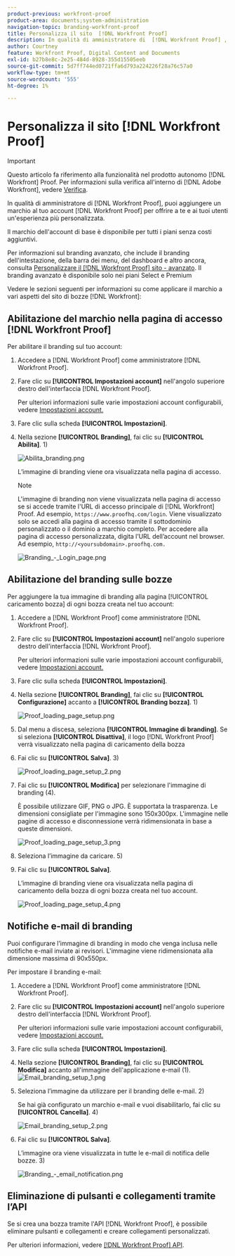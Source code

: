 ```yaml
---
product-previous: workfront-proof
product-area: documents;system-administration
navigation-topic: branding-workfront-proof
title: Personalizza il sito  [!DNL Workfront Proof]
description: In qualità di amministratore di  [!DNL Workfront Proof] , puoi aggiungere il tuo account di  [!DNL Workfront Proof]  a un marchio per offrire a te e ai tuoi utenti un'esperienza più personalizzata.
author: Courtney
feature: Workfront Proof, Digital Content and Documents
exl-id: b27b8e8c-2e25-484d-8928-355d15505eeb
source-git-commit: 5d7ff744ed0721ffa6d793a224226f28a76c57a0
workflow-type: tm+mt
source-wordcount: '555'
ht-degree: 1%

---
```


# Personalizza il sito [!DNL Workfront Proof]

>[!IMPORTANT]
>
>Questo articolo fa riferimento alla funzionalità nel prodotto autonomo [!DNL Workfront] Proof. Per informazioni sulla verifica all&#39;interno di [!DNL Adobe Workfront], vedere [Verifica](../../../review-and-approve-work/proofing/proofing.md).

In qualità di amministratore di [!DNL Workfront Proof], puoi aggiungere un marchio al tuo account [!DNL Workfront Proof] per offrire a te e ai tuoi utenti un&#39;esperienza più personalizzata.

Il marchio dell&#39;account di base è disponibile per tutti i piani senza costi aggiuntivi.

Per informazioni sul branding avanzato, che include il branding dell&#39;intestazione, della barra dei menu, del dashboard e altro ancora, consulta [Personalizzare il  [!DNL Workfront Proof] sito - avanzato](../../../workfront-proof/wp-acct-admin/branding/brand-wp-site-advanced.md). Il branding avanzato è disponibile solo nei piani Select e Premium

Vedere le sezioni seguenti per informazioni su come applicare il marchio a vari aspetti del sito di bozze [!DNL Workfront]:

## Abilitazione del marchio nella pagina di accesso [!DNL Workfront Proof]

Per abilitare il branding sul tuo account:

1. Accedere a [!DNL Workfront Proof] come amministratore [!DNL Workfront Proof].
1. Fare clic su **[!UICONTROL Impostazioni account]** nell&#39;angolo superiore destro dell&#39;interfaccia [!DNL Workfront Proof].

   Per ulteriori informazioni sulle varie impostazioni account configurabili, vedere [Impostazioni account.](https://support.workfront.com/hc/en-us/sections/115000912147-Account-Settings)

1. Fare clic sulla scheda **[!UICONTROL Impostazioni]**.
1. Nella sezione **[!UICONTROL Branding]**, fai clic su **[!UICONTROL Abilita]**. 1)

   ![Abilita_branding.png](assets/enable-branding-350x177.png)

   L’immagine di branding viene ora visualizzata nella pagina di accesso.

   >[!NOTE]
   >
   >L&#39;immagine di branding non viene visualizzata nella pagina di accesso se si accede tramite l&#39;URL di accesso principale di [!DNL Workfront] Proof. Ad esempio, `https://www.proofhq.com/login`. Viene visualizzato solo se accedi alla pagina di accesso tramite il sottodominio personalizzato o il dominio a marchio completo. Per accedere alla pagina di accesso personalizzata, digita l’URL dell’account nel browser. Ad esempio, `http://<yoursubdomain>.proofhq.com.` <!--For more information about fully branded domains, see "Fully Branded Domains" in the article [Configure a branded domain in [!DNL Workfront Proof]](../../../workfront-proof/wp-acct-admin/branding/configure-branded-domain-in-wp.md).-->

   ![Branding_-_Login_page.png](assets/branding---login-page-350x198.png)

## Abilitazione del branding sulle bozze

Per aggiungere la tua immagine di branding alla pagina [!UICONTROL caricamento bozza] di ogni bozza creata nel tuo account:

1. Accedere a [!DNL Workfront Proof] come amministratore [!DNL Workfront Proof].
1. Fare clic su **[!UICONTROL Impostazioni account]** nell&#39;angolo superiore destro dell&#39;interfaccia [!DNL Workfront Proof].

   Per ulteriori informazioni sulle varie impostazioni account configurabili, vedere [Impostazioni account.](https://support.workfront.com/hc/en-us/sections/115000912147-Account-Settings)

1. Fare clic sulla scheda **[!UICONTROL Impostazioni]**.
1. Nella sezione **[!UICONTROL Branding]**, fai clic su **[!UICONTROL Configurazione]** accanto a **[!UICONTROL Branding bozza]**. 1)

   ![Proof_loading_page_setup.png](assets/proof-loading-page-setup-350x159.png)

1. Dal menu a discesa, seleziona **[!UICONTROL Immagine di branding]**.
Se si seleziona **[!UICONTROL Disattiva]**, il logo [!DNL Workfront Proof] verrà visualizzato nella pagina di caricamento della bozza

1. Fai clic su **[!UICONTROL Salva]**. 3)

   ![Proof_loading_page_setup_2.png](assets/proof-loading-page-setup-2-350x164.png)

1. Fai clic su **[!UICONTROL Modifica]** per selezionare l&#39;immagine di branding (4).

   È possibile utilizzare GIF, PNG o JPG. È supportata la trasparenza. Le dimensioni consigliate per l&#39;immagine sono 150x300px. L&#39;immagine nelle pagine di accesso e disconnessione verrà ridimensionata in base a queste dimensioni.

   ![Proof_loading_page_setup_3.png](assets/proof-loading-page-setup-3-350x116.png)

1. Seleziona l’immagine da caricare. 5)
1. Fai clic su **[!UICONTROL Salva]**.

   L’immagine di branding viene ora visualizzata nella pagina di caricamento della bozza di ogni bozza creata nel tuo account.

   ![Proof_loading_page_setup_4.png](assets/proof-loading-page-setup-4-350x97.png)

## Notifiche e-mail di branding

Puoi configurare l’immagine di branding in modo che venga inclusa nelle notifiche e-mail inviate ai revisori. L&#39;immagine viene ridimensionata alla dimensione massima di 90x550px.

Per impostare il branding e-mail:

1. Accedere a [!DNL Workfront Proof] come amministratore [!DNL Workfront Proof].
1. Fare clic su **[!UICONTROL Impostazioni account]** nell&#39;angolo superiore destro dell&#39;interfaccia [!DNL Workfront Proof].

   Per ulteriori informazioni sulle varie impostazioni account configurabili, vedere [Impostazioni account.](https://support.workfront.com/hc/en-us/sections/115000912147-Account-Settings)

1. Fare clic sulla scheda **[!UICONTROL Impostazioni]**.
1. Nella sezione **[!UICONTROL Branding]**, fai clic su **[!UICONTROL Modifica]** accanto all&#39;immagine dell&#39;applicazione e-mail (1).
   ![Email_branding_setup_1.png](assets/email-branding-setup-1-350x227.png)

1. Seleziona l’immagine da utilizzare per il branding delle e-mail. 2)

   Se hai già configurato un marchio e-mail e vuoi disabilitarlo, fai clic su **[!UICONTROL Cancella]**. 4)

   ![Email_branding_setup_2.png](assets/email-branding-setup-2-350x96.png)

1. Fai clic su **[!UICONTROL Salva]**.

   L’immagine ora viene visualizzata in tutte le e-mail di notifica delle bozze. 3)

   ![Branding_-_email_notification.png](assets/branding---email-notification-350x195.png)

<!--
<h2 data-mc-conditions="QuicksilverOrClassic.Draft mode">Custom Sub-Domains</h2>
-->

<!--
<p data-mc-conditions="QuicksilverOrClassic.Draft mode">You can add your brand name to your Workfront Proof account URL. For example, your URL might look like this:</p>
-->

<!--
<p data-mc-conditions="QuicksilverOrClassic.Draft mode"><strong>http://yoursubdomain.proofhq.com</strong> </p>
-->

<!--
<p data-mc-conditions="QuicksilverOrClassic.Draft mode">This customization is also included in all your proof links, as well as in the 'From' email address for your proof notifications.</p>
-->

<!--
<p data-mc-conditions="QuicksilverOrClassic.Draft mode">For more information on how to set up a branded sub-domain, see <a href="../../../workfront-proof/wp-acct-admin/branding/configure-branded-domain-in-wp.md" class="MCXref xref">Configure a branded domain in Workfront Proof</a></p>
-->

## Eliminazione di pulsanti e collegamenti tramite l’API

Se si crea una bozza tramite l&#39;API [!DNL Workfront Proof], è possibile eliminare pulsanti e collegamenti e creare collegamenti personalizzati.

Per ulteriori informazioni, vedere [[!DNL Workfront Proof] API](https://api.proofhq.com/).

